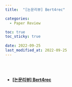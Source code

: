 ```yaml
---
title:  "[논문리뷰] Bert4rec"

categories:
  - Paper Review

toc: true
toc_sticky: true
 
date: 2022-09-25
last_modified_at: 2022-09-25
---
```


<br/><br/>


- [**[논문리뷰] Bert4rec**](https://scratched-rayon-d71.notion.site/Bert4-rec-6a1138a2034f4f25aba5a9cee6e6edde)

